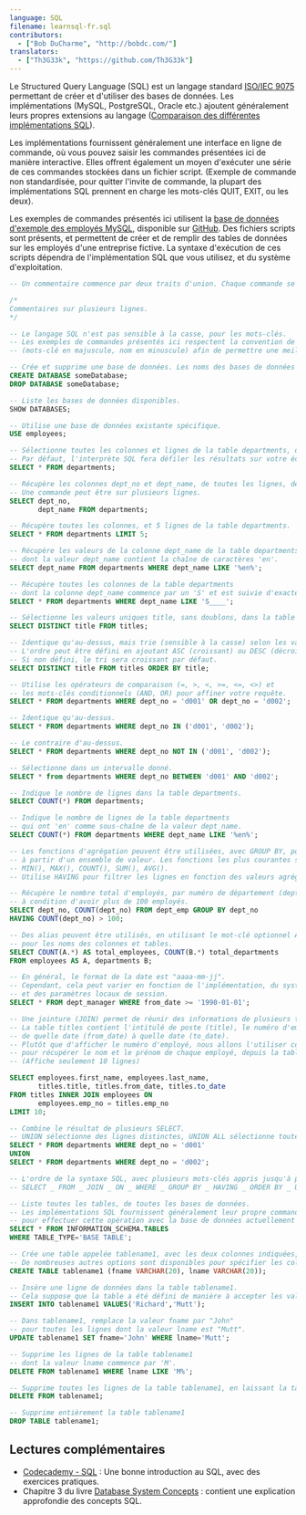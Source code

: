 ```yaml
---
language: SQL
filename: learnsql-fr.sql
contributors:
  - ["Bob DuCharme", "http://bobdc.com/"]
translators:
  - ["Th3G33k", "https://github.com/Th3G33k"]
---
```


Le Structured Query Language (SQL) est un langage standard [ISO/IEC 9075](https://www.iso.org/standard/63555.html) permettant de créer et d'utiliser des bases de données. Les implémentations (MySQL, PostgreSQL, Oracle etc.) ajoutent généralement leurs propres extensions au langage ([Comparaison des différentes implémentations SQL](http://troels.arvin.dk/db/rdbms/)).

Les implémentations fournissent généralement une interface en ligne de commande, où vous pouvez saisir les commandes présentées ici de manière interactive. Elles offrent également un moyen d'exécuter une série de ces commandes stockées dans un fichier script. (Exemple de commande non standardisée, pour quitter l'invite de commande, la plupart des implémentations SQL prennent en charge les mots-clés QUIT, EXIT, ou les deux).

Les exemples de commandes présentés ici utilisent la [base de données d'exemple des employés MySQL](https://dev.mysql.com/doc/employee/en/), disponible sur [GitHub](https://github.com/datacharmer/test_db). Des fichiers scripts sont présents, et permettent de créer et de remplir des tables de données sur les employés d'une entreprise fictive. La syntaxe d'exécution de ces scripts dépendra de l'implémentation SQL que vous utilisez, et du système d'exploitation.

```sql
-- Un commentaire commence par deux traits d'union. Chaque commande se termine par un point-virgule.

/*
Commentaires sur plusieurs lignes.
*/

-- Le langage SQL n'est pas sensible à la casse, pour les mots-clés.
-- Les exemples de commandes présentés ici respectent la convention de nommage
-- (mots-clé en majuscule, nom en minuscule) afin de permettre une meilleure lecture.

-- Crée et supprime une base de données. Les noms des bases de données et des tables sont sensibles à la casse.
CREATE DATABASE someDatabase;
DROP DATABASE someDatabase;

-- Liste les bases de données disponibles.
SHOW DATABASES;

-- Utilise une base de données existante spécifique.
USE employees;

-- Sélectionne toutes les colonnes et lignes de la table departments, de la base de données actuelle.
-- Par défaut, l'interprète SQL fera défiler les résultats sur votre écran.
SELECT * FROM departments;

-- Récupère les colonnes dept_no et dept_name, de toutes les lignes, de la table departments.
-- Une commande peut être sur plusieurs lignes.
SELECT dept_no,
       dept_name FROM departments;

-- Récupère toutes les colonnes, et 5 lignes de la table departments.
SELECT * FROM departments LIMIT 5;

-- Récupère les valeurs de la colonne dept_name de la table departments
-- dont la valeur dept_name contient la chaîne de caractères 'en'.
SELECT dept_name FROM departments WHERE dept_name LIKE '%en%';

-- Récupère toutes les colonnes de la table departments
-- dont la colonne dept_name commence par un 'S' et est suivie d'exactement 4 caractères.
SELECT * FROM departments WHERE dept_name LIKE 'S____';

-- Sélectionne les valeurs uniques title, sans doublons, dans la table titles
SELECT DISTINCT title FROM titles;

-- Identique qu'au-dessus, mais trie (sensible à la casse) selon les valeurs title.
-- L'ordre peut être défini en ajoutant ASC (croissant) ou DESC (décroissant).
-- Si non défini, le tri sera croissant par défaut.
SELECT DISTINCT title FROM titles ORDER BY title;

-- Utilise les opérateurs de comparaison (=, >, <, >=, <=, <>) et
-- les mots-clés conditionnels (AND, OR) pour affiner votre requête.
SELECT * FROM departments WHERE dept_no = 'd001' OR dept_no = 'd002';

-- Identique qu'au-dessus.
SELECT * FROM departments WHERE dept_no IN ('d001', 'd002');

-- Le contraire d'au-dessus.
SELECT * FROM departments WHERE dept_no NOT IN ('d001', 'd002');

-- Sélectionne dans un intervalle donné.
SELECT * from departments WHERE dept_no BETWEEN 'd001' AND 'd002';

-- Indique le nombre de lignes dans la table departments.
SELECT COUNT(*) FROM departments;

-- Indique le nombre de lignes de la table departments
-- qui ont 'en' comme sous-chaîne de la valeur dept_name.
SELECT COUNT(*) FROM departments WHERE dept_name LIKE '%en%';

-- Les fonctions d'agrégation peuvent être utilisées, avec GROUP BY, pour calculer une valeur
-- à partir d'un ensemble de valeur. Les fonctions les plus courantes sont :
-- MIN(), MAX(), COUNT(), SUM(), AVG().
-- Utilise HAVING pour filtrer les lignes en fonction des valeurs agrégées.

-- Récupère le nombre total d'employés, par numéro de département (dept_no),
-- à condition d'avoir plus de 100 employés.
SELECT dept_no, COUNT(dept_no) FROM dept_emp GROUP BY dept_no
HAVING COUNT(dept_no) > 100;

-- Des alias peuvent être utilisés, en utilisant le mot-clé optionnel AS,
-- pour les noms des colonnes et tables.
SELECT COUNT(A.*) AS total_employees, COUNT(B.*) total_departments
FROM employees AS A, departments B;

-- En général, le format de la date est "aaaa-mm-jj".
-- Cependant, cela peut varier en fonction de l'implémentation, du système d'exploitation,
-- et des paramètres locaux de session.
SELECT * FROM dept_manager WHERE from_date >= '1990-01-01';

-- Une jointure (JOIN) permet de réunir des informations de plusieurs tables.
-- La table titles contient l'intitulé de poste (title), le numéro d'employé (emp_no),
-- de quelle date (from_date) à quelle date (to_date).
-- Plutôt que d'afficher le numéro d'employé, nous allons l'utiliser comme référence croisée
-- pour récupérer le nom et le prénom de chaque employé, depuis la table employees.
-- (Affiche seulement 10 lignes)

SELECT employees.first_name, employees.last_name,
       titles.title, titles.from_date, titles.to_date
FROM titles INNER JOIN employees ON
       employees.emp_no = titles.emp_no
LIMIT 10;

-- Combine le résultat de plusieurs SELECT.
-- UNION sélectionne des lignes distinctes, UNION ALL sélectionne toutes les lignes.
SELECT * FROM departments WHERE dept_no = 'd001'
UNION
SELECT * FROM departments WHERE dept_no = 'd002';

-- L'ordre de la syntaxe SQL, avec plusieurs mots-clés appris jusqu'à présent, est :
-- SELECT _ FROM _ JOIN _ ON _ WHERE _ GROUP BY _ HAVING _ ORDER BY _ UNION

-- Liste toutes les tables, de toutes les bases de données. 
-- Les implémentations SQL fournissent généralement leur propre commande de raccourci
-- pour effectuer cette opération avec la base de données actuellement utilisée.
SELECT * FROM INFORMATION_SCHEMA.TABLES
WHERE TABLE_TYPE='BASE TABLE';

-- Crée une table appelée tablename1, avec les deux colonnes indiquées, dans la base de données actuellement utilisée.
-- De nombreuses autres options sont disponibles pour spécifier les colonnes, telles que le type de donnée (VARCHAR etc.)
CREATE TABLE tablename1 (fname VARCHAR(20), lname VARCHAR(20));

-- Insère une ligne de données dans la table tablename1.
-- Cela suppose que la table a été défini de manière à accepter les valeurs appropriées.
INSERT INTO tablename1 VALUES('Richard','Mutt');

-- Dans tablename1, remplace la valeur fname par "John"
-- pour toutes les lignes dont la valeur lname est "Mutt".
UPDATE tablename1 SET fname='John' WHERE lname='Mutt';

-- Supprime les lignes de la table tablename1 
-- dont la valeur lname commence par 'M'.
DELETE FROM tablename1 WHERE lname LIKE 'M%';

-- Supprime toutes les lignes de la table tablename1, en laissant la table vide.
DELETE FROM tablename1;

-- Supprime entièrement la table tablename1
DROP TABLE tablename1;
```

## Lectures complémentaires

* [Codecademy - SQL](https://www.codecademy.com/learn/learn-sql) : Une bonne introduction au SQL, avec des exercices pratiques.
* Chapitre 3 du livre [Database System Concepts](https://www.db-book.com) : contient une explication approfondie des concepts SQL.
